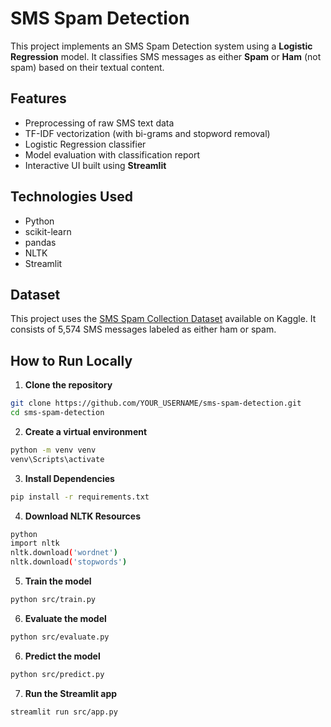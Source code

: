 # SMS Spam Detection

This project implements an SMS Spam Detection system using a **Logistic Regression** model. It classifies SMS messages as either **Spam** or **Ham** (not spam) based on their textual content.

## Features

- Preprocessing of raw SMS text data
- TF-IDF vectorization (with bi-grams and stopword removal)
- Logistic Regression classifier
- Model evaluation with classification report
- Interactive UI built using **Streamlit**

## Technologies Used

- Python
- scikit-learn
- pandas
- NLTK
- Streamlit

## Dataset

This project uses the [SMS Spam Collection Dataset](https://www.kaggle.com/datasets/uciml/sms-spam-collection-dataset) available on Kaggle. It consists of 5,574 SMS messages labeled as either ham or spam.

## How to Run Locally

1. **Clone the repository**

```bash
git clone https://github.com/YOUR_USERNAME/sms-spam-detection.git
cd sms-spam-detection
```

2. **Create a virtual environment**

```bash
python -m venv venv
venv\Scripts\activate
```   

3. **Install Dependencies**

```bash
pip install -r requirements.txt
```

4. **Download NLTK Resources**

```bash
python
import nltk
nltk.download('wordnet')
nltk.download('stopwords')
```

5. **Train the model**

```bash
python src/train.py
```

6. **Evaluate the model**

```bash
python src/evaluate.py
```

6. **Predict the model**

```bash
python src/predict.py
```

7. **Run the Streamlit app**

```bash
streamlit run src/app.py
```
